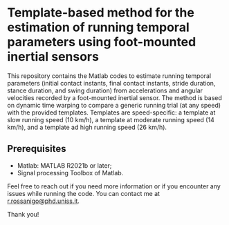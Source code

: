 # **Template-based method for the estimation of running temporal parameters using foot-mounted inertial sensors**

This repository contains the Matlab codes to estimate running temporal parameters (initial contact instants, final contact instants, stride duration, stance duration, and swing duration) from accelerations and angular velocities recorded by a foot-mounted inertial sensor. 
The method is based on dynamic time warping to compare a generic running trial (at any speed) with the provided templates. Templates are speed-specific: a template at slow running speed (10 km/h), a template at moderate running speed (14 km/h), and a template ad high running speed (26 km/h). 

## **Prerequisites**
- Matlab: MATLAB R2021b or later;
- Signal processing Toolbox of Matlab.

 Feel free to reach out if you need more information or if you encounter any issues while running the code. 
You can contact me at r.rossanigo@phd.uniss.it.

Thank you!
